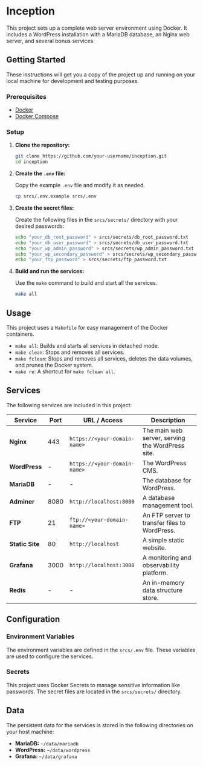 # Inception

This project sets up a complete web server environment using Docker. It includes a WordPress installation with a MariaDB database, an Nginx web server, and several bonus services.

## Getting Started

These instructions will get you a copy of the project up and running on your local machine for development and testing purposes.

### Prerequisites

*   [Docker](https://docs.docker.com/get-docker/)
*   [Docker Compose](https://docs.docker.com/compose/install/)

### Setup

1.  **Clone the repository:**

    ```bash
    git clone https://github.com/your-username/inception.git
    cd inception
    ```

2.  **Create the `.env` file:**

    Copy the example `.env` file and modify it as needed.

    ```bash
    cp srcs/.env.example srcs/.env
    ```

3.  **Create the secret files:**

    Create the following files in the `srcs/secrets/` directory with your desired passwords:

    ```bash
    echo "your_db_root_password" > srcs/secrets/db_root_password.txt
    echo "your_db_user_password" > srcs/secrets/db_user_password.txt
    echo "your_wp_admin_password" > srcs/secrets/wp_admin_password.txt
    echo "your_wp_secondary_password" > srcs/secrets/wp_secondary_password.txt
    echo "your_ftp_password" > srcs/secrets/ftp_password.txt
    ```

4.  **Build and run the services:**

    Use the `make` command to build and start all the services.

    ```bash
    make all
    ```

## Usage

This project uses a `Makefile` for easy management of the Docker containers.

*   `make all`: Builds and starts all services in detached mode.
*   `make clean`: Stops and removes all services.
*   `make fclean`: Stops and removes all services, deletes the data volumes, and prunes the Docker system.
*   `make re`: A shortcut for `make fclean all`.

## Services

The following services are included in this project:

| Service         | Port | URL / Access                                    | Description                                     |
| --------------- | ---- | ----------------------------------------------- | ----------------------------------------------- |
| **Nginx**       | 443  | `https://<your-domain-name>`                    | The main web server, serving the WordPress site. |
| **WordPress**   | -    | `https://<your-domain-name>`                    | The WordPress CMS.                              |
| **MariaDB**     | -    | -                                               | The database for WordPress.                     |
| **Adminer**     | 8080 | `http://localhost:8080`                         | A database management tool.                     |
| **FTP**         | 21   | `ftp://<your-domain-name>`                      | An FTP server to transfer files to WordPress.   |
| **Static Site** | 80   | `http://localhost`                              | A simple static website.                        |
| **Grafana**     | 3000 | `http://localhost:3000`                         | A monitoring and observability platform.        |
| **Redis**       | -    | -                                               | An in-memory data structure store.              |

## Configuration

### Environment Variables

The environment variables are defined in the `srcs/.env` file. These variables are used to configure the services.

### Secrets

This project uses Docker Secrets to manage sensitive information like passwords. The secret files are located in the `srcs/secrets/` directory.

## Data

The persistent data for the services is stored in the following directories on your host machine:

*   **MariaDB:** `~/data/mariadb`
*   **WordPress:** `~/data/wordpress`
*   **Grafana:** `~/data/grafana`
